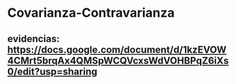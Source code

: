 # Covarianza-Contravarianza
## evidencias: https://docs.google.com/document/d/1kzEVOW4CMrt5brqAx4QMSpWCQVcxsWdVOHBPqZ6iXs0/edit?usp=sharing 
